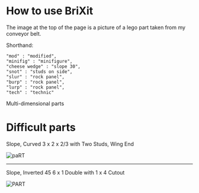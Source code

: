 # How to use BriXit

The image at the top of the page is a picture of a lego part taken from my conveyor belt. 

Shorthand:

    "mod" : "modified",
    "minifig" : "minifigure",
    "cheese wedge" : "slope 30",
    "snot" : "studs on side",
    "slur" : "rock panel",
    "burp" : "rock panel",
    "lurp" : "rock panel",
    "tech" : "technic"

Multi-dimensional parts

# Difficult parts

Slope, Curved 3 x 2 x 2/3 with Two Studs, Wing End

![paRT](http://img.bricklink.com/ItemImage/PL/47456.png)

---

Slope, Inverted 45 6 x 1 Double with 1 x 4 Cutout

![PART](https://img.bricklink.com/ItemImage/PN/85/52501.png)
